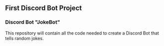 ## First Discord Bot Project

### Discord Bot "JokeBot"

This repository will contain all the code needed to create a Discord Bot that tells random jokes.